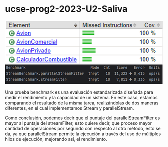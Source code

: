 # ucse-prog2-2023-U2-Saliva

![Imagen cobertura test](image.png)
![Imagen resultado benchmark](image-1.png)

Una prueba benchmark es una evaluación estandarizada diseñada para medir el rendimiento y la capacidad de un sistema. En este caso, estamos comparando el resultado de la misma tarea, realizándolas de dos maneras diferentes, en el cual implementamos Stream y parallelStream.

Como conclusión, podemos decir que el puntaje del parallelStreamFilter es mayor al puntaje del streamFilter, esto quiere decir, que proceso mayor cantidad de operaciones por segundo con respecto al otro método, esto se da, ya que parallelStream permite la ejecución a través del uso de múltiples hilos de ejecución, mejorando así, el rendimiento.
